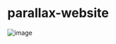 # parallax-website
![image](https://user-images.githubusercontent.com/101858286/168445829-cb042fba-1452-4c05-9ebe-85ba1924672d.png)
